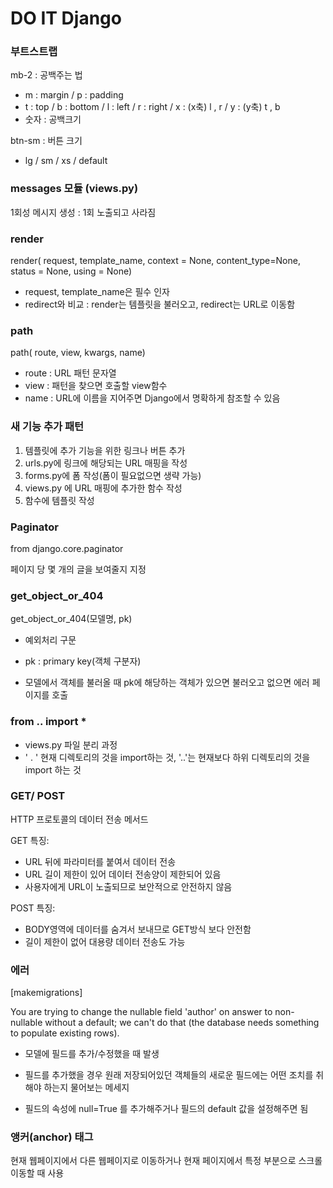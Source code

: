 # DO IT Django

### **부트스트랩**

 mb-2 : 공백주는 법

* m : margin / p : padding
* t : top / b : bottom / l : left / r : right / x : (x축) l , r / y : (y축) t , b
* 숫자 : 공백크기



 btn-sm : 버튼 크기

* lg / sm / xs / default



### **messages 모듈 (views.py)**

1회성 메시지 생성 : 1회 노출되고 사라짐



### **render**

render( request, template_name, context = None, content_type=None, status = None, using = None)

* request, template_name은 필수 인자
* redirect와 비교 : render는 템플릿을 불러오고, redirect는 URL로 이동함



### **path**

path( route, view, kwargs, name)

* route : URL 패턴 문자열
* view : 패턴을 찾으면 호출할 view함수
* name : URL에 이름을 지어주면 Django에서 명확하게 참조할 수 있음



### **새 기능 추가 패턴**

1. 템플릿에 추가 기능을 위한 링크나 버튼 추가
2. urls.py에 링크에 해당되는 URL 매핑을 작성
3. forms.py에 폼 작성(폼이 필요없으면 생략 가능)
4. views.py 에 URL 매핑에 추가한 함수 작성
5. 함수에 템플릿 작성



### **Paginator**

from django.core.paginator

페이지 당 몇 개의 글을 보여줄지 지정



### get_object_or_404

get_object_or_404(모델명, pk)

* 예외처리 구문

* pk : primary key(객체 구분자)
* 모델에서 객체를 불러올 때 pk에 해당하는 객체가 있으면 불러오고 없으면 에러 페이지를 호출



### from .. import *

* views.py 파일 분리 과정
* ' . ' 현재 디렉토리의 것을 import하는 것,  '..'는 현재보다 하위 디렉토리의 것을 import 하는 것



### GET/ POST

HTTP 프로토콜의 데이터 전송 메서드

GET 특징:

* URL 뒤에 파라미터를 붙여서 데이터 전송
* URL 길이 제한이 있어 데이터 전송양이 제한되어 있음
* 사용자에게 URL이 노출되므로 보안적으로 안전하지 않음

POST 특징:

* BODY영역에 데이터를 숨겨서 보내므로 GET방식 보다 안전함
* 길이 제한이 없어 대용량 데이터 전송도 가능



### 에러

[makemigrations]

You are trying to change the nullable field 'author' on answer to non-nullable without a default; we can't do that (the database needs something to populate existing rows).

* 모델에 필드를 추가/수정했을 때 발생

* 필드를 추가했을 경우 원래 저장되어있던 객체들의 새로운 필드에는 어떤 조치를 취해야 하는지 물어보는 메세지

* 필드의 속성에 null=True 를 추가해주거나 필드의 default 값을 설정해주면 됨



### 앵커(anchor) 태그

현재 웹페이지에서 다른 웹페이지로 이동하거나 현재 페이지에서 특정 부분으로 스크롤 이동할 때 사용

